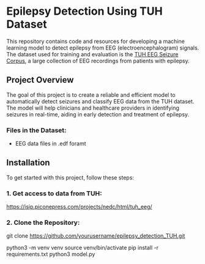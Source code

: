 # Epilepsy Detection Using TUH Dataset

This repository contains code and resources for developing a machine learning model to detect epilepsy from EEG (electroencephalogram) signals. The dataset used for training and evaluation is the [TUH EEG Seizure Corpus](https://www.isip.piconepress.com/projects/tuh_eeg/html/), a large collection of EEG recordings from patients with epilepsy.

## Project Overview

The goal of this project is to create a reliable and efficient model to automatically detect seizures and classify EEG data from the TUH dataset. The model will help clinicians and healthcare providers in identifying seizures in real-time, aiding in early detection and treatment of epilepsy.

### Files in the Dataset:
- EEG data files in .edf foramt

## Installation

To get started with this project, follow these steps:
### 1. Get access to data from TUH:
https://isip.piconepress.com/projects/nedc/html/tuh_eeg/

### 2. Clone the Repository:

git clone https://github.com/yourusername/epilepsy_detection_TUH.git
<!-- downolad data as described on TUH page -->
python3 -m venv venv
source venv/bin/activate
pip install -r requirements.txt
python3 model.py

